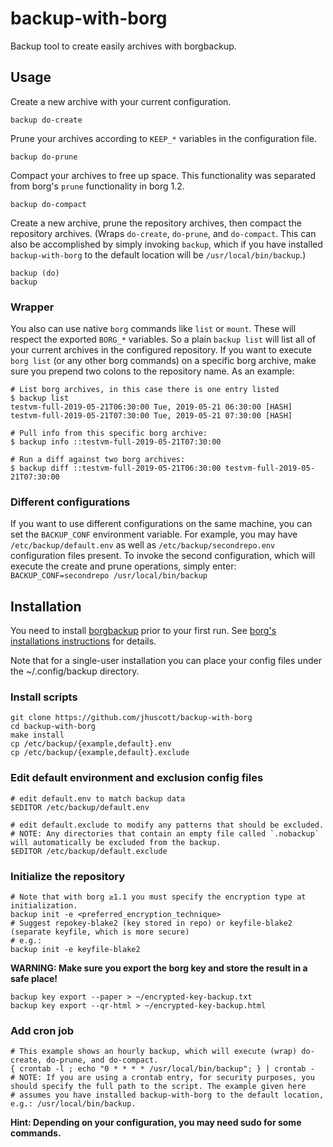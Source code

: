 # backup-with-borg

Backup tool to create easily archives with borgbackup.

## Usage

Create a new archive with your current configuration.

```
backup do-create
```

Prune your archives according to `KEEP_*` variables in the configuration file.

```
backup do-prune
```

Compact your archives to free up space.  This functionality was separated from 
borg's `prune` functionality in borg 1.2.

```
backup do-compact
```

Create a new archive, prune the repository archives, then compact the repository
archives. (Wraps `do-create`, `do-prune`, and `do-compact`. This can also be 
accomplished by simply invoking `backup`, which if you have installed 
`backup-with-borg` to the default location will be `/usr/local/bin/backup`.)

```
backup (do)
backup
```

### Wrapper

You also can use native `borg` commands like `list` or `mount`. These will 
respect the exported `BORG_*` variables. So a plain `backup list` will list all 
of your current archives in the configured repository. If you want to execute 
`borg list` (or any other borg commands) on a specific borg archive, make sure 
you prepend two colons to the repository name. As an example:

    # List borg archives, in this case there is one entry listed
    $ backup list
    testvm-full-2019-05-21T06:30:00 Tue, 2019-05-21 06:30:00 [HASH]
    testvm-full-2019-05-21T07:30:00 Tue, 2019-05-21 07:30:00 [HASH]

    # Pull info from this specific borg archive:
    $ backup info ::testvm-full-2019-05-21T07:30:00

    # Run a diff against two borg archives:
    $ backup diff ::testvm-full-2019-05-21T06:30:00 testvm-full-2019-05-21T07:30:00


### Different configurations

If you want to use different configurations on the same machine, you can set 
the `BACKUP_CONF` environment variable. For example, you may have 
`/etc/backup/default.env` as well as `/etc/backup/secondrepo.env` configuration 
files present. To invoke the second configuration, which will execute the 
create and prune operations, simply enter:
`BACKUP_CONF=secondrepo /usr/local/bin/backup`

## Installation

You need to install [borgbackup](https://github.com/borgbackup/borg/) prior to 
your first run. See [borg's installations instructions](https://borgbackup.readthedocs.io/en/stable/installation.html) 
for details.

Note that for a single-user installation you can place your config files under
the ~/.config/backup directory.

### Install scripts

    git clone https://github.com/jhuscott/backup-with-borg
    cd backup-with-borg
    make install
    cp /etc/backup/{example,default}.env
    cp /etc/backup/{example,default}.exclude

### Edit default environment and exclusion config files

    # edit default.env to match backup data
    $EDITOR /etc/backup/default.env

    # edit default.exclude to modify any patterns that should be excluded.
    # NOTE: Any directories that contain an empty file called `.nobackup` will automatically be excluded from the backup.
    $EDITOR /etc/backup/default.exclude

### Initialize the repository

    # Note that with borg ≥1.1 you must specify the encryption type at initialization.
    backup init -e <preferred_encryption_technique>
    # Suggest repokey-blake2 (key stored in repo) or keyfile-blake2 (separate keyfile, which is more secure)
    # e.g.: 
    backup init -e keyfile-blake2

**WARNING: Make sure you export the borg key and store the result in a safe place!**

    backup key export --paper > ~/encrypted-key-backup.txt
    backup key export --qr-html > ~/encrypted-key-backup.html

### Add cron job
    
    # This example shows an hourly backup, which will execute (wrap) do-create, do-prune, and do-compact.
    { crontab -l ; echo "0 * * * * /usr/local/bin/backup"; } | crontab -
    # NOTE: If you are using a crontab entry, for security purposes, you should specify the full path to the script. The example given here
    # assumes you have installed backup-with-borg to the default location, e.g.: /usr/local/bin/backup.

**Hint: Depending on your configuration, you may need sudo for some commands.**
